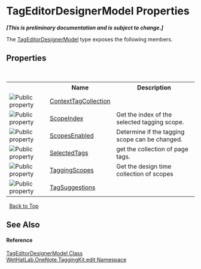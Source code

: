 # TagEditorDesignerModel Properties
 _**\[This is preliminary documentation and is subject to change.\]**_

The <a href="4f801abf-0a46-9031-8b58-a589753352e3.md">TagEditorDesignerModel</a> type exposes the following members.


## Properties
&nbsp;<table><tr><th></th><th>Name</th><th>Description</th></tr><tr><td>![Public property](media/pubproperty.gif "Public property")</td><td><a href="7f356277-f494-a07c-2942-343dddd8de54.md">ContextTagCollection</a></td><td /></tr><tr><td>![Public property](media/pubproperty.gif "Public property")</td><td><a href="7bfcf7db-43df-1373-f568-18b2da84c019.md">ScopeIndex</a></td><td>
Get the index of the selected tagging scope.</td></tr><tr><td>![Public property](media/pubproperty.gif "Public property")</td><td><a href="446e30b5-14dc-4dee-7848-5a619204abcd.md">ScopesEnabled</a></td><td>
Determine if the tagging scope can be changed.</td></tr><tr><td>![Public property](media/pubproperty.gif "Public property")</td><td><a href="ef0905de-7428-6d38-7a7e-2f3cec1e797e.md">SelectedTags</a></td><td>
get the collection of page tags.</td></tr><tr><td>![Public property](media/pubproperty.gif "Public property")</td><td><a href="84a31ce5-0fef-faff-ea50-20032677696c.md">TaggingScopes</a></td><td>
Get the design time collection of scopes</td></tr><tr><td>![Public property](media/pubproperty.gif "Public property")</td><td><a href="6b29109e-bd3c-7e8c-cbb4-5f3efceb10a3.md">TagSuggestions</a></td><td /></tr></table>&nbsp;
<a href="#tageditordesignermodel-properties">Back to Top</a>

## See Also


#### Reference
<a href="4f801abf-0a46-9031-8b58-a589753352e3.md">TagEditorDesignerModel Class</a><br /><a href="60ca3730-00cd-fce3-4009-523f3952fd9e.md">WetHatLab.OneNote.TaggingKit.edit Namespace</a><br />